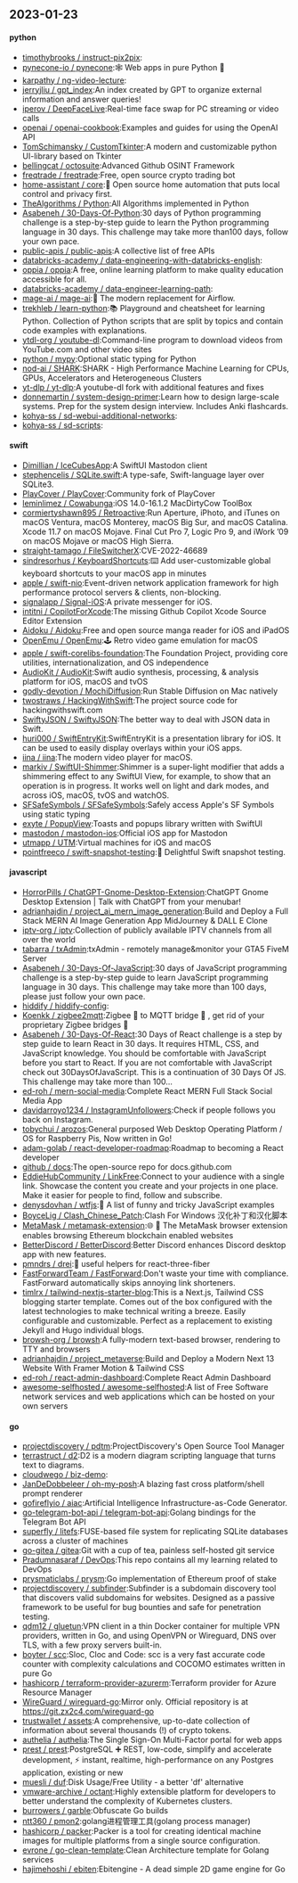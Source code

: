 ## 2023-01-23

#### python
* [timothybrooks / instruct-pix2pix](https://github.com/timothybrooks/instruct-pix2pix):
* [pynecone-io / pynecone](https://github.com/pynecone-io/pynecone):🕸
Web apps in pure Python
🐍
* [karpathy / ng-video-lecture](https://github.com/karpathy/ng-video-lecture):
* [jerryjliu / gpt_index](https://github.com/jerryjliu/gpt_index):An index created by GPT to organize external information and answer queries!
* [iperov / DeepFaceLive](https://github.com/iperov/DeepFaceLive):Real-time face swap for PC streaming or video calls
* [openai / openai-cookbook](https://github.com/openai/openai-cookbook):Examples and guides for using the OpenAI API
* [TomSchimansky / CustomTkinter](https://github.com/TomSchimansky/CustomTkinter):A modern and customizable python UI-library based on Tkinter
* [bellingcat / octosuite](https://github.com/bellingcat/octosuite):Advanced Github OSINT Framework
* [freqtrade / freqtrade](https://github.com/freqtrade/freqtrade):Free, open source crypto trading bot
* [home-assistant / core](https://github.com/home-assistant/core):🏡
Open source home automation that puts local control and privacy first.
* [TheAlgorithms / Python](https://github.com/TheAlgorithms/Python):All Algorithms implemented in Python
* [Asabeneh / 30-Days-Of-Python](https://github.com/Asabeneh/30-Days-Of-Python):30 days of Python programming challenge is a step-by-step guide to learn the Python programming language in 30 days. This challenge may take more than100 days, follow your own pace.
* [public-apis / public-apis](https://github.com/public-apis/public-apis):A collective list of free APIs
* [databricks-academy / data-engineering-with-databricks-english](https://github.com/databricks-academy/data-engineering-with-databricks-english):
* [oppia / oppia](https://github.com/oppia/oppia):A free, online learning platform to make quality education accessible for all.
* [databricks-academy / data-engineer-learning-path](https://github.com/databricks-academy/data-engineer-learning-path):
* [mage-ai / mage-ai](https://github.com/mage-ai/mage-ai):🧙
The modern replacement for Airflow.
* [trekhleb / learn-python](https://github.com/trekhleb/learn-python):📚
Playground and cheatsheet for learning Python. Collection of Python scripts that are split by topics and contain code examples with explanations.
* [ytdl-org / youtube-dl](https://github.com/ytdl-org/youtube-dl):Command-line program to download videos from YouTube.com and other video sites
* [python / mypy](https://github.com/python/mypy):Optional static typing for Python
* [nod-ai / SHARK](https://github.com/nod-ai/SHARK):SHARK - High Performance Machine Learning for CPUs, GPUs, Accelerators and Heterogeneous Clusters
* [yt-dlp / yt-dlp](https://github.com/yt-dlp/yt-dlp):A youtube-dl fork with additional features and fixes
* [donnemartin / system-design-primer](https://github.com/donnemartin/system-design-primer):Learn how to design large-scale systems. Prep for the system design interview. Includes Anki flashcards.
* [kohya-ss / sd-webui-additional-networks](https://github.com/kohya-ss/sd-webui-additional-networks):
* [kohya-ss / sd-scripts](https://github.com/kohya-ss/sd-scripts):

#### swift
* [Dimillian / IceCubesApp](https://github.com/Dimillian/IceCubesApp):A SwiftUI Mastodon client
* [stephencelis / SQLite.swift](https://github.com/stephencelis/SQLite.swift):A type-safe, Swift-language layer over SQLite3.
* [PlayCover / PlayCover](https://github.com/PlayCover/PlayCover):Community fork of PlayCover
* [leminlimez / Cowabunga](https://github.com/leminlimez/Cowabunga):iOS 14.0-16.1.2 MacDirtyCow ToolBox
* [cormiertyshawn895 / Retroactive](https://github.com/cormiertyshawn895/Retroactive):Run Aperture, iPhoto, and iTunes on macOS Ventura, macOS Monterey, macOS Big Sur, and macOS Catalina. Xcode 11.7 on macOS Mojave. Final Cut Pro 7, Logic Pro 9, and iWork ’09 on macOS Mojave or macOS High Sierra.
* [straight-tamago / FileSwitcherX](https://github.com/straight-tamago/FileSwitcherX):CVE-2022-46689
* [sindresorhus / KeyboardShortcuts](https://github.com/sindresorhus/KeyboardShortcuts):⌨️
Add user-customizable global keyboard shortcuts to your macOS app in minutes
* [apple / swift-nio](https://github.com/apple/swift-nio):Event-driven network application framework for high performance protocol servers & clients, non-blocking.
* [signalapp / Signal-iOS](https://github.com/signalapp/Signal-iOS):A private messenger for iOS.
* [intitni / CopilotForXcode](https://github.com/intitni/CopilotForXcode):The missing Github Copilot Xcode Source Editor Extension
* [Aidoku / Aidoku](https://github.com/Aidoku/Aidoku):Free and open source manga reader for iOS and iPadOS
* [OpenEmu / OpenEmu](https://github.com/OpenEmu/OpenEmu):🕹
Retro video game emulation for macOS
* [apple / swift-corelibs-foundation](https://github.com/apple/swift-corelibs-foundation):The Foundation Project, providing core utilities, internationalization, and OS independence
* [AudioKit / AudioKit](https://github.com/AudioKit/AudioKit):Swift audio synthesis, processing, & analysis platform for iOS, macOS and tvOS
* [godly-devotion / MochiDiffusion](https://github.com/godly-devotion/MochiDiffusion):Run Stable Diffusion on Mac natively
* [twostraws / HackingWithSwift](https://github.com/twostraws/HackingWithSwift):The project source code for hackingwithswift.com
* [SwiftyJSON / SwiftyJSON](https://github.com/SwiftyJSON/SwiftyJSON):The better way to deal with JSON data in Swift.
* [huri000 / SwiftEntryKit](https://github.com/huri000/SwiftEntryKit):SwiftEntryKit is a presentation library for iOS. It can be used to easily display overlays within your iOS apps.
* [iina / iina](https://github.com/iina/iina):The modern video player for macOS.
* [markiv / SwiftUI-Shimmer](https://github.com/markiv/SwiftUI-Shimmer):Shimmer is a super-light modifier that adds a shimmering effect to any SwiftUI View, for example, to show that an operation is in progress. It works well on light and dark modes, and across iOS, macOS, tvOS and watchOS.
* [SFSafeSymbols / SFSafeSymbols](https://github.com/SFSafeSymbols/SFSafeSymbols):Safely access Apple's SF Symbols using static typing
* [exyte / PopupView](https://github.com/exyte/PopupView):Toasts and popups library written with SwiftUI
* [mastodon / mastodon-ios](https://github.com/mastodon/mastodon-ios):Official iOS app for Mastodon
* [utmapp / UTM](https://github.com/utmapp/UTM):Virtual machines for iOS and macOS
* [pointfreeco / swift-snapshot-testing](https://github.com/pointfreeco/swift-snapshot-testing):📸
Delightful Swift snapshot testing.

#### javascript
* [HorrorPills / ChatGPT-Gnome-Desktop-Extension](https://github.com/HorrorPills/ChatGPT-Gnome-Desktop-Extension):ChatGPT Gnome Desktop Extension | Talk with ChatGPT from your menubar!
* [adrianhajdin / project_ai_mern_image_generation](https://github.com/adrianhajdin/project_ai_mern_image_generation):Build and Deploy a Full Stack MERN AI Image Generation App MidJourney & DALL E Clone
* [iptv-org / iptv](https://github.com/iptv-org/iptv):Collection of publicly available IPTV channels from all over the world
* [tabarra / txAdmin](https://github.com/tabarra/txAdmin):txAdmin - remotely manage&monitor your GTA5 FiveM Server
* [Asabeneh / 30-Days-Of-JavaScript](https://github.com/Asabeneh/30-Days-Of-JavaScript):30 days of JavaScript programming challenge is a step-by-step guide to learn JavaScript programming language in 30 days. This challenge may take more than 100 days, please just follow your own pace.
* [hiddify / hiddify-config](https://github.com/hiddify/hiddify-config):
* [Koenkk / zigbee2mqtt](https://github.com/Koenkk/zigbee2mqtt):Zigbee
🐝
to MQTT bridge
🌉
, get rid of your proprietary Zigbee bridges
🔨
* [Asabeneh / 30-Days-Of-React](https://github.com/Asabeneh/30-Days-Of-React):30 Days of React challenge is a step by step guide to learn React in 30 days. It requires HTML, CSS, and JavaScript knowledge. You should be comfortable with JavaScript before you start to React. If you are not comfortable with JavaScript check out 30DaysOfJavaScript. This is a continuation of 30 Days Of JS. This challenge may take more than 100…
* [ed-roh / mern-social-media](https://github.com/ed-roh/mern-social-media):Complete React MERN Full Stack Social Media App
* [davidarroyo1234 / InstagramUnfollowers](https://github.com/davidarroyo1234/InstagramUnfollowers):Check if people follows you back on Instagram.
* [tobychui / arozos](https://github.com/tobychui/arozos):General purposed Web Desktop Operating Platform / OS for Raspberry Pis, Now written in Go!
* [adam-golab / react-developer-roadmap](https://github.com/adam-golab/react-developer-roadmap):Roadmap to becoming a React developer
* [github / docs](https://github.com/github/docs):The open-source repo for docs.github.com
* [EddieHubCommunity / LinkFree](https://github.com/EddieHubCommunity/LinkFree):Connect to your audience with a single link. Showcase the content you create and your projects in one place. Make it easier for people to find, follow and subscribe.
* [denysdovhan / wtfjs](https://github.com/denysdovhan/wtfjs):🤪
A list of funny and tricky JavaScript examples
* [BoyceLig / Clash_Chinese_Patch](https://github.com/BoyceLig/Clash_Chinese_Patch):Clash For Windows 汉化补丁和汉化脚本
* [MetaMask / metamask-extension](https://github.com/MetaMask/metamask-extension):🌐
🔌
The MetaMask browser extension enables browsing Ethereum blockchain enabled websites
* [BetterDiscord / BetterDiscord](https://github.com/BetterDiscord/BetterDiscord):Better Discord enhances Discord desktop app with new features.
* [pmndrs / drei](https://github.com/pmndrs/drei):🥉
useful helpers for react-three-fiber
* [FastForwardTeam / FastForward](https://github.com/FastForwardTeam/FastForward):Don't waste your time with compliance. FastForward automatically skips annoying link shorteners.
* [timlrx / tailwind-nextjs-starter-blog](https://github.com/timlrx/tailwind-nextjs-starter-blog):This is a Next.js, Tailwind CSS blogging starter template. Comes out of the box configured with the latest technologies to make technical writing a breeze. Easily configurable and customizable. Perfect as a replacement to existing Jekyll and Hugo individual blogs.
* [browsh-org / browsh](https://github.com/browsh-org/browsh):A fully-modern text-based browser, rendering to TTY and browsers
* [adrianhajdin / project_metaverse](https://github.com/adrianhajdin/project_metaverse):Build and Deploy a Modern Next 13 Website With Framer Motion & Tailwind CSS
* [ed-roh / react-admin-dashboard](https://github.com/ed-roh/react-admin-dashboard):Complete React Admin Dashboard
* [awesome-selfhosted / awesome-selfhosted](https://github.com/awesome-selfhosted/awesome-selfhosted):A list of Free Software network services and web applications which can be hosted on your own servers

#### go
* [projectdiscovery / pdtm](https://github.com/projectdiscovery/pdtm):ProjectDiscovery's Open Source Tool Manager
* [terrastruct / d2](https://github.com/terrastruct/d2):D2 is a modern diagram scripting language that turns text to diagrams.
* [cloudwego / biz-demo](https://github.com/cloudwego/biz-demo):
* [JanDeDobbeleer / oh-my-posh](https://github.com/JanDeDobbeleer/oh-my-posh):A blazing fast cross platform/shell prompt renderer
* [gofireflyio / aiac](https://github.com/gofireflyio/aiac):Artificial Intelligence Infrastructure-as-Code Generator.
* [go-telegram-bot-api / telegram-bot-api](https://github.com/go-telegram-bot-api/telegram-bot-api):Golang bindings for the Telegram Bot API
* [superfly / litefs](https://github.com/superfly/litefs):FUSE-based file system for replicating SQLite databases across a cluster of machines
* [go-gitea / gitea](https://github.com/go-gitea/gitea):Git with a cup of tea, painless self-hosted git service
* [Pradumnasaraf / DevOps](https://github.com/Pradumnasaraf/DevOps):This repo contains all my learning related to DevOps
* [prysmaticlabs / prysm](https://github.com/prysmaticlabs/prysm):Go implementation of Ethereum proof of stake
* [projectdiscovery / subfinder](https://github.com/projectdiscovery/subfinder):Subfinder is a subdomain discovery tool that discovers valid subdomains for websites. Designed as a passive framework to be useful for bug bounties and safe for penetration testing.
* [qdm12 / gluetun](https://github.com/qdm12/gluetun):VPN client in a thin Docker container for multiple VPN providers, written in Go, and using OpenVPN or Wireguard, DNS over TLS, with a few proxy servers built-in.
* [boyter / scc](https://github.com/boyter/scc):Sloc, Cloc and Code: scc is a very fast accurate code counter with complexity calculations and COCOMO estimates written in pure Go
* [hashicorp / terraform-provider-azurerm](https://github.com/hashicorp/terraform-provider-azurerm):Terraform provider for Azure Resource Manager
* [WireGuard / wireguard-go](https://github.com/WireGuard/wireguard-go):Mirror only. Official repository is at https://git.zx2c4.com/wireguard-go
* [trustwallet / assets](https://github.com/trustwallet/assets):A comprehensive, up-to-date collection of information about several thousands (!) of crypto tokens.
* [authelia / authelia](https://github.com/authelia/authelia):The Single Sign-On Multi-Factor portal for web apps
* [prest / prest](https://github.com/prest/prest):PostgreSQL
➕
REST, low-code, simplify and accelerate development,
⚡
instant, realtime, high-performance on any Postgres application, existing or new
* [muesli / duf](https://github.com/muesli/duf):Disk Usage/Free Utility - a better 'df' alternative
* [vmware-archive / octant](https://github.com/vmware-archive/octant):Highly extensible platform for developers to better understand the complexity of Kubernetes clusters.
* [burrowers / garble](https://github.com/burrowers/garble):Obfuscate Go builds
* [ntt360 / pmon2](https://github.com/ntt360/pmon2):golang进程管理工具(golang process manager)
* [hashicorp / packer](https://github.com/hashicorp/packer):Packer is a tool for creating identical machine images for multiple platforms from a single source configuration.
* [evrone / go-clean-template](https://github.com/evrone/go-clean-template):Clean Architecture template for Golang services
* [hajimehoshi / ebiten](https://github.com/hajimehoshi/ebiten):Ebitengine - A dead simple 2D game engine for Go
